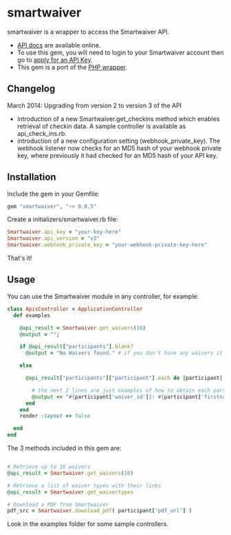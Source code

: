 # smartwaiver

smartwaiver is a wrapper to access the Smartwaiver API.

- [API docs][api_docs] are available online.
- To use this gem, you will need to login to your Smartwaiver account then go to [apply for an API Key][apply_keys].
- This gem is a port of the [PHP wrapper][php_wrapper].

## Changelog
March 2014: Upgrading from version 2 to version 3 of the API
- introduction of a new Smartwaiver.get_checkins method which enables retrieval of checkin data. A sample controller is available as api_check_ins.rb.
- introduction of a new configuration setting (webhook_private_key). The webhook listener now checks for an MD5 hash of your webhook private key, where
previously it had checked for an MD5 hash of your API key.

## Installation
Include the gem in your Gemfile:
``` ruby
gem "smartwaiver", "~> 0.0.5"
```

Create a initializers/smartwaiver.rb file:
``` ruby
Smartwaiver.api_key = "your-key-here"
Smartwaiver.api_version = "v3"
Smartwaiver.webhook_private_key = "your-webhook-private-key-here"
```

That's it!

## Usage
You can use the Smartwaiver module in any controller, for example:

``` ruby
class ApisController < ApplicationController
  def examples

    @api_result = Smartwaiver.get_waivers(10)
    @output = "";

    if @api_result["participants"].blank?
      @output = "No Waivers found." # if you don't have any waivers it'll fail here

    else

      @api_result["participants"]["participant"].each do |participant|

        # the next 2 lines are just examples of how to obtain each participant's information.  For a full list of values please go to: https://www.smartwaiver.com/p/API
        @output << "#{participant['waiver_id']}: #{participant['firstname']} #{participant['lastname']} <br />"
      end
    end
    render :layout => false

  end
end
```

The 3 methods included in this gem are:
``` ruby

# Retrieve up to 10 waivers
@api_result = Smartwaiver.get_waivers(10)

# Retrieve a list of waiver types with their links
@api_result = Smartwaiver.get_waivertypes

# Download a PDF from Smartwaiver
pdf_src = Smartwaiver.download_pdf( participant['pdf_url'] )

```

Look in the examples folder for some sample controllers.


[api_docs]: https://www.smartwaiver.com/p/API
[apply_keys]: https://www.smartwaiver.com/m/rest/
[php_wrapper]: https://github.com/smartwaivercom/smartwaiverapi/tree/master/v3/php
